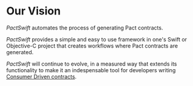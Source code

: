 # Our Vision

_PactSwift_ automates the process of generating Pact contracts.

_PactSwift_ provides a simple and easy to use framework in one's Swift or Objective-C project that creates workflows where Pact contracts are generated.

_PactSwift_ will continue to evolve, in a measured way that extends its functionality to make it an indespensable tool for developers writing [Consumer Driven contracts][consumer-driven-contracts].

[consumer-driven-contracts]: https://martinfowler.com/articles/consumerDrivenContracts.html
